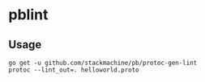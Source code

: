 # pblint

## Usage

    go get -u github.com/stackmachine/pb/protoc-gen-lint
    protoc --lint_out=. helloworld.proto 
